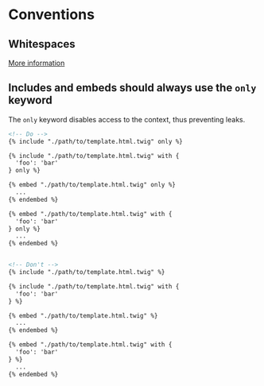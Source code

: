 # Conventions

## Whitespaces

[More information](./decisions/001-strip-whitespaces.md)

## Includes and embeds should always use the `only` keyword

The `only` keyword disables access to the context, thus preventing leaks.

<!-- prettier-ignore -->
```html
<!-- Do -->
{% include "./path/to/template.html.twig" only %}

{% include "./path/to/template.html.twig" with {
  'foo': 'bar'
} only %}

{% embed "./path/to/template.html.twig" only %}
  ...
{% endembed %}

{% embed "./path/to/template.html.twig" with {
  'foo': 'bar'
} only %}
  ...
{% endembed %}


<!-- Don't -->
{% include "./path/to/template.html.twig" %}

{% include "./path/to/template.html.twig" with {
  'foo': 'bar'
} %}

{% embed "./path/to/template.html.twig" %}
  ...
{% endembed %}

{% embed "./path/to/template.html.twig" with {
  'foo': 'bar'
} %}
  ...
{% endembed %}
```
